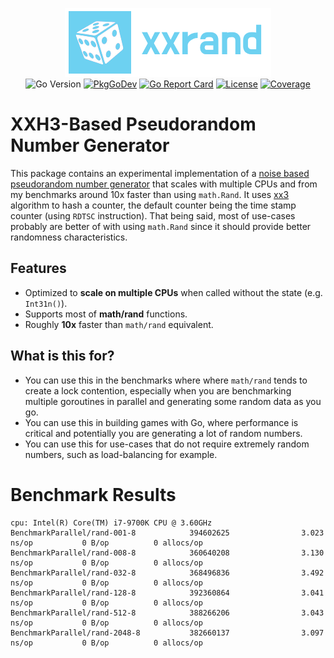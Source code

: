 
<p align="center">
<img width="330" height="110" src=".github/logo.png" border="0" alt="kelindar/xxrand">
<br>
<img src="https://img.shields.io/github/go-mod/go-version/kelindar/xxrand" alt="Go Version">
<a href="https://pkg.go.dev/github.com/kelindar/xxrand"><img src="https://pkg.go.dev/badge/github.com/kelindar/xxrand" alt="PkgGoDev"></a>
<a href="https://goreportcard.com/report/github.com/kelindar/xxrand"><img src="https://goreportcard.com/badge/github.com/kelindar/xxrand" alt="Go Report Card"></a>
<a href="https://opensource.org/licenses/MIT"><img src="https://img.shields.io/badge/License-MIT-blue.svg" alt="License"></a>
<a href="https://coveralls.io/github/kelindar/xxrand"><img src="https://coveralls.io/repos/github/kelindar/xxrand/badge.svg" alt="Coverage"></a>
</p>

# XXH3-Based Pseudorandom Number Generator 

This package contains an experimental implementation of a [noise based pseudorandom number generator](https://www.youtube.com/watch?v=LWFzPP8ZbdU) that scales with multiple CPUs and from my benchmarks around 10x faster than using `math.Rand`. It uses [xx3](https://github.com/zeebo/xxh3) algorithm to hash a counter, the default counter being the time stamp counter (using `RDTSC` instruction). That being said, most of use-cases probably are better of with using `math.Rand` since it should provide better randomness characteristics.

## Features

 * Optimized to **scale on multiple CPUs** when called without the state (e.g. `Int31n()`).
 * Supports most of **math/rand** functions.
 * Roughly **10x** faster than `math/rand` equivalent.

## What is this for?

 * You can use this in the benchmarks where where `math/rand` tends to create a lock contention, especially when you are benchmarking multiple goroutines in parallel and generating some random data as you go.
 * You can use this in building games with Go, where performance is critical and potentially you are generating a lot of random numbers.
 * You can use this for use-cases that do not require extremely random numbers, such as load-balancing for example.

# Benchmark Results


```
cpu: Intel(R) Core(TM) i7-9700K CPU @ 3.60GHz
BenchmarkParallel/rand-001-8            394602625                3.023 ns/op           0 B/op          0 allocs/op
BenchmarkParallel/rand-008-8            360640208                3.130 ns/op           0 B/op          0 allocs/op
BenchmarkParallel/rand-032-8            368496836                3.492 ns/op           0 B/op          0 allocs/op
BenchmarkParallel/rand-128-8            392360864                3.041 ns/op           0 B/op          0 allocs/op
BenchmarkParallel/rand-512-8            388266206                3.043 ns/op           0 B/op          0 allocs/op
BenchmarkParallel/rand-2048-8           382660137                3.097 ns/op           0 B/op          0 allocs/op
```
